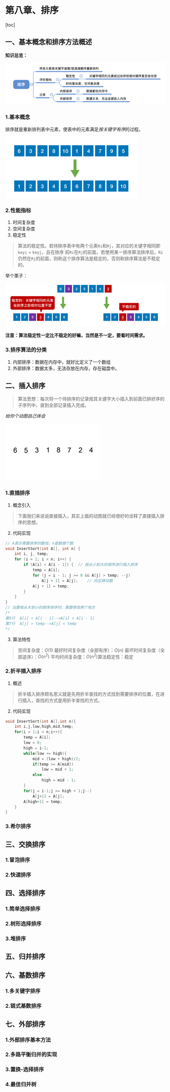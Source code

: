 # 第八章、排序

[toc]

## 一、基本概念和排序方法概述

**知识总览：**

![3](img\3.png)

### 1.基本概念

排序就是重新排列表中元素，使表中的元素满足*按关键字有序*的过程。

![1](img\1.png)

### 2.性能指标

1. 时间复杂度
2. 空间复杂度
3. 稳定性

> 算法的稳定性。若待排序表中有两个元素`Ri`和`Rj`，其对应的关键字相同即`keyi` = `keyj`，且在排序 前`Ri`在`Rj`的前⾯，若使用某一排序算法排序后，`Ri`仍然在`Rj`的前⾯，则称这个排序算法是稳定的，否则称排序算法是不稳定的。

举个栗子：

![2](img\2.png)

**注意：算法稳定性一定比不稳定的好嘛，当然是不一定，要看时间需求。**

### 3.排序算法的分类

1. 内部排序：数据在内存中，就好比定义了一个数组
2. 外部排序：数据太多，无法存放在内存，存在磁盘中。

## 二、插入排序

> 算法思想：每次将⼀个待排序的记录按其关键字大小插入到前面已排好序的子序列中，直到全部记录插入完成。

*给你个动图自己体会*

![4](img\4.gif)

### 1.直插排序

1. 概念引入

> 下面我们来说说直接插入，其实上面的动图就已经很好的诠释了直接插入排序的思想。

2. 代码实现

```c++
// A表示需要排序的数组，n是数据个数
void InsertSort(int A[], int n) {
    int i, j, temp;
    for (i = 1; i < n; i++) {
        if (A[i] < A[i - 1]) {	// 按从小到大的顺序进行插入排序
            temp = A[i];
            for (j = i - 1; j >= 0 && A[j] > temp; --j)
                A[j + 1] = A[j];	// 向后移动数
            A[j + 1] = temp;
        }
    }
}
// 当要按从大到小的顺序排序时，需要修改两个地方
/*
第5行  A[i] < A[i - 1]-->A[i] > A[i - 1]
第7行  A[j] > temp-->A[j] < temp
*/
```

3. 算法特性

> 空间复杂度：$O(1)$
> 最好时间复杂度（全部有序）：$O(n)$
> 最坏时间复杂度（全部逆序）：$O(n^2)$
> 平均时间复杂度：$O(n^2)$​​
> 算法稳定性：稳定

### 2.折半插入排序

1. 概述

> 折半插入排序顾名思义就是先用折半查找的方式找到需要排序的位置，在进行插入，查找的方式是用折半查找的方式。

2. 代码实现

```c++
void InsertSort(int A[],int n){
    int i,j,low,high,mid,temp;
    for(i = 1;i < n;i++){
        temp = A[i];
        low = 0;
        high = i-1;
        while(low <= high){
            mid = (low + high)/2;
            if(temp >= A[mid])
                low = mid + 1;
            else
                high = mid - 1;
        }
        for(j = i-1;j >= high + 1;j--)
            A[j+1] = A[j];
        A[high+1] = temp;
    }
}
```





### 3.希尔排序





## 三、交换排序

### 1.冒泡排序



### 2.快速排序







## 四、选择排序

### 1.简单选择排序



### 2.树形选择排序



### 3.堆排序



## 五、归并排序





## 六、基数排序

### 1.多关键字排序



### 2.链式基数排序





## 七、外部排序

### 1.外部排序基本方法



### 2.多路平衡归并的实现



### 3.置换-选择排序



### 4.最佳归并树





